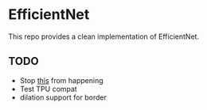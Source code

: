 # EfficientNet
This repo provides a clean implementation of EfficientNet.

## TODO
- Stop [this](https://stackoverflow.com/a/58385932) from happening
- Test TPU compat
- dilation support for border
